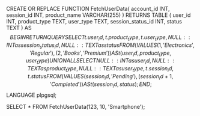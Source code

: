 CREATE OR REPLACE FUNCTION FetchUserData(
    account_id INT,
    session_id INT,
    product_name VARCHAR(255)
)
RETURNS TABLE (
    user_id INT,
    product_type TEXT,
    user_type TEXT,
    session_status_id INT,
    status TEXT
) AS $$
BEGIN
    RETURN QUERY
    SELECT 
        t.user_id, 
        t.product_type, 
        t.user_type,
        NULL::INT as session_status_id,
        NULL::TEXT as status
    FROM 
    (
        VALUES
        (1, 'Electronics', 'Regular'),
        (2, 'Books', 'Premium')
    ) AS t(user_id, product_type, user_type)
    UNION ALL
    SELECT 
        NULL::INT as user_id,
        NULL::TEXT as product_type,
        NULL::TEXT as user_type,
        t.session_id, 
        t.status
    FROM 
    (
        VALUES
        (session_id, 'Pending'),
        (session_id + 1, 'Completed')
    ) AS t(session_id, status);
END;
$$ LANGUAGE plpgsql;

SELECT * FROM FetchUserData(123, 10, 'Smartphone');
